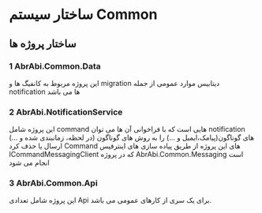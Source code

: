 # ساختار سیستم Common

## ساختار پروژه ها
### 1 AbrAbi.Common.Data
این پروژه مربوط به کانفیگ ها و migration  دیتابیس موارد عمومی از جمله notification ها می باشد

### 2 AbrAbi.NotificationService
این پروژه شامل command هایی است که با فراخوانی آن ها می توان notification  های گوناگون(پیامک،ایمیل و ...) را به روش های گوناگون (در لحظه، زمانبندی شده و ...) ارسال یا حذف کرد
Command های این پروژه از طریق پیاده سازی های اینترفیس  ICommandMessagingClient  که در پروژه AbrAbi.Common.Messaging است انجام می شود

### 3 AbrAbi.Common.Api
این پروژه شامل تعدادی Api برای یک سری از کارهای عمومی می باشد.
